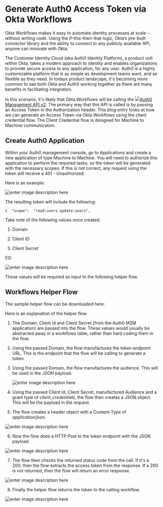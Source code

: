 ﻿
# Generate Auth0 Access Token via Okta Workflows

Okta Workflows makes it easy to automate identity processes at scale – without writing code. Using the if-this-then-that logic, Okta’s pre-built connector library and the ability to connect to any publicly available API, anyone can innovate with Okta.

The Customer Identity Cloud (aka Auth0 Identity Platform), a product unit within Okta, takes a modern approach to identity and enables organizations to provide secure access to any application, for any user. Auth0 is a highly customizable platform that is as simple as development teams want, and as flexible as they need. In todays product landscape, it's becoming more common to see both Okta and Auth0 working together as there are many benefits in facilitating integration.

In this scenario, it's likely that Okta Workflows will be calling the [![](https://cdn.auth0.com/website/new-homepage/dark-favicon.png)Auth0 Management API v2](https://auth0.com/docs/api/management/v2). The primary way that this API is called is by passing an Access Token in the Authorization header. This blog entry looks at how we can generate an Access Token via Okta Workflows using the client credential flow. The Client Credential flow is designed for Machine to Machine communication.

## Create Auth0 Application

Within your Auth0 management console, go to Applications and create a new application of type Machine to Machine. You will need to authorize this application to perform the required tasks, so the token will be generated with the necessary scopes. If this is not correct, any request using the token will receive a 401 - Unauthorized.

Here is an example:

![enter image description here](https://i0.wp.com/iamse.blog/wp-content/uploads/2022/10/image.png?w=559&ssl=1)

The resulting token will include the following:

`1  "scope":  "read:users update:users",`

Take note of the following values once created.

1.  Domain
    
2.  Client ID
    
3.  Client Secret

EG:

![enter image description here](https://i0.wp.com/iamse.blog/wp-content/uploads/2022/10/image-1.png?w=532&ssl=1)

These values will be required as input to the following helper flow.

## Workflows Helper Flow

The sample helper flow can be downloaded here:

Here is an explanation of the helper flow.

1.  The Domain, Client Id and Client Secret (from the Auth0 M2M application) are passed into the flow. These values would usually be abstracted away in a workflows table, rather than hard coding them in the flow.
    
2.  Using the passed Domain, the flow manufactures the token endpoint URL. This is the endpoint that the flow will be calling to generate a token.
    
3.  Using the passed Domain, the flow manufactures the audience. This will be used in the JSON payload.

    ![enter image description here](https://i0.wp.com/iamse.blog/wp-content/uploads/2022/10/image-4.png?resize=1024,583&ssl=1)
    
4. Using the passed Client Id, Client Secret, manufactured Audience and a grant type of _client_credentials_, the flow then creates a JSON object. This will be the payload in the request.

5. The flow creates a header object with a Content-Type of _application/json_.

![enter image description here](https://i0.wp.com/iamse.blog/wp-content/uploads/2022/10/image-5.png?resize=768,747&ssl=1)

6. Now the flow does a HTTP Post to the token endpoint with the JSON payload.

![enter image description here](https://i0.wp.com/iamse.blog/wp-content/uploads/2022/10/image-6.png?w=269&ssl=1)

7. The flow then checks the returned status code from the call. If it's a 200, then the flow extracts the access token from the response. If a 200 is not returned, then the flow will return an error response.

![enter image description here](https://i0.wp.com/iamse.blog/wp-content/uploads/2022/10/image-7.png?resize=768,788&ssl=1)

8. Finally the helper flow returns the token to the calling workflow.

![enter image description here](https://i0.wp.com/iamse.blog/wp-content/uploads/2022/10/image-8.png?resize=259,300&ssl=1)
